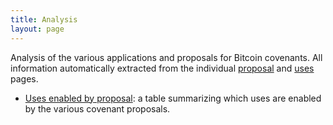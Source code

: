```yaml
---
title: Analysis
layout: page
---
```

Analysis of the various applications and proposals for Bitcoin
covenants.  All information automatically extracted from the individual
[proposal][] and [uses][] pages.

- [Uses enabled by proposal][enable table]: a table summarizing
  which uses are enabled by the various covenant proposals.

[enable table]: /en/lore/covenants/analysis/enable-table/
[uses]: /en/lore/covenants/uses/
[proposal]: /en/lore/covenants/proposals/
